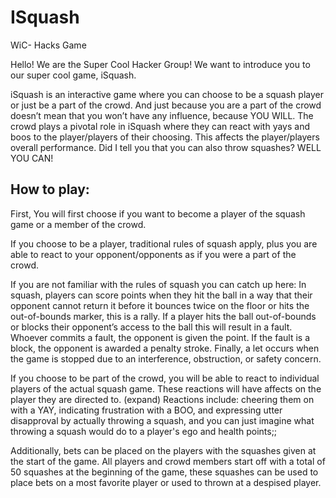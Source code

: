 # ISquash
WiC- Hacks Game

Hello! We are the Super Cool Hacker Group!
We want to introduce you to our super cool game, iSquash.

iSquash is an interactive game where you can choose to be a squash player or just be a part of the crowd. 
And just because you are a part of the crowd doesn’t mean that you won’t have any influence, because YOU WILL. 
The crowd plays a pivotal role in iSquash where they can react with yays and boos to the player/players of their choosing. 
This affects the player/players overall performance. Did I tell you that you can also throw squashes? 
WELL YOU CAN!


## How to play:

First, You will first choose if you want to become a player of the squash game or a member of the crowd.

If you choose to be a player, traditional rules of squash apply, plus you are able to react to your opponent/opponents as if you
were a part of the crowd.

If you are not familiar with the rules of squash you can catch up here:
In squash, players can score points when they hit the ball in a way that their opponent cannot return it before it bounces 
twice on the floor or hits the out-of-bounds marker, this is a rally. 
If a player hits the ball out-of-bounds or blocks their opponent’s access to the ball this will result in a fault. 
Whoever commits a fault, the opponent is given the point. If the fault is a block, the opponent is awarded a penalty stroke. 
Finally, a let occurs when the game is stopped due to an interference, obstruction, or safety concern.

If you choose to be part of the crowd, you will be able to react to individual players of the actual squash game. These reactions
will have affects on the player they are directed to. (expand)
Reactions include: cheering them on with a YAY, indicating frustration with a BOO, and expressing utter disapproval by actually
throwing a squash, and you can just imagine what throwing a squash would do to a player's ego and health points;;

Additionally, bets can be placed on the players with the squashes given at the start of the game.
All players and crowd members start off with a total of 50 squashes at the beginning of the game, these squashes can be used to 
place bets on a most favorite player or used to thrown at a despised player.

